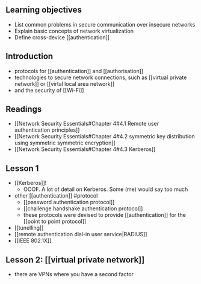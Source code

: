 ## Learning objectives
- List common problems in secure communication over insecure networks
- Explain basic concepts of network virtualization
- Define cross-device [[authentication]]

## Introduction
- protocols for [[authentication]] and [[authorisation]]
- technologies to secure network connections, such as [[virtual private network]] or [[virtal local area network]]
- and the security of [[Wi-Fi]]

## Readings
- [[Network Security Essentials#Chapter 4#4.1 Remote user authentication principles]]
- [[Network Security Essentials#Chapter 4#4.2 symmetric key distribution using symmetric symmetric encryption]]
- [[Network Security Essentials#Chapter 4#4.3 Kerberos]]

## Lesson 1
- [[Kerberos]]!
	- OOOF. A lot of detail on Kerberos. Some (me) would say too much
- other [[authentication]] #protocol 
	- [[password authentication protocol]]
	- [[challenge handshake authentication protocol]]
	- these protocols were devised to provide [[authentication]] for the [[point to point protocol]]
- [[tunelling]]
- [[remote authentication dial-in user service|RADIUS]]
- [[IEEE 802.1X]]

## Lesson 2: [[virtual private network]]
- there are VPNs where you have a second factor